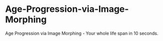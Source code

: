 Age-Progression-via-Image-Morphing
==================================

Age Progression via Image Morphing - Your whole life span in 10 seconds.

